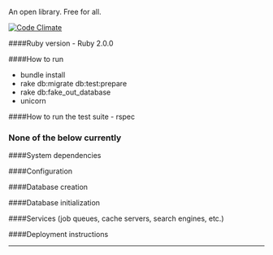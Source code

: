 An open library. Free for all.

[![Code Climate](https://codeclimate.com/github/jemaddux/2ndBookcase.png)](https://codeclimate.com/github/jemaddux/2ndBookcase)

####Ruby version - Ruby 2.0.0

####How to run

- bundle install
- rake db:migrate db:test:prepare
- rake db:fake_out_database
- unicorn

####How to run the test suite - rspec

### None of the below currently

####System dependencies

####Configuration

####Database creation

####Database initialization

####Services (job queues, cache servers, search engines, etc.)

####Deployment instructions

------